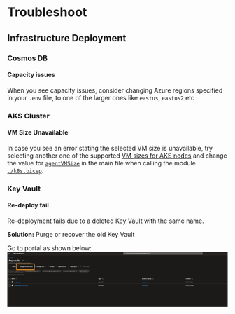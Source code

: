 # Troubleshoot

## Infrastructure Deployment

### Cosmos DB

#### Capacity issues

When you see capacity issues, consider changing Azure regions specified in your `.env` file, to one of the larger ones like `eastus`, `eastus2` etc

### AKS Cluster

#### VM Size Unavailable

In case you see an error stating the selected VM size is unavailable, try selecting another one of the supported [VM sizes for AKS nodes](https://learn.microsoft.com/en-us/azure/aks/quotas-skus-regions#supported-vm-sizes) and change the value for [`agentVMSize`](https://github.com/observability-lab-cse/observability-lab/blob/main/infrastructure/k8s.bicep#L20) in the main file when calling the module [`./k8s.bicep`](https://github.com/observability-lab-cse/observability-lab/blob/00ddaa8fe5d5e464ab331873aca0a5eeb5db4050/infrastructure/main.bicep#L7).

### Key Vault

#### Re-deploy fail

Re-deployment fails due to a deleted Key Vault with the same name.

**Solution:** Purge or recover the old Key Vault

Go to portal as shown below:
![kv-pure](./images/kv-purge.jpg)
